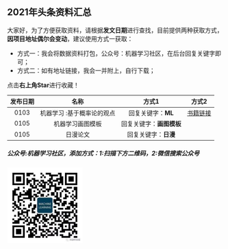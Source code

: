 ## 2021年头条资料汇总

大家好，为了方便获取资料，请根据**发文日期**进行查找，目前提供两种获取方式，**因项目地址偶尔会变动**，建议使用方式一获取：
- 方式一：我会将数据资料打包，公众号：机器学习社区，在后台回复关键字即可；
- 方式二：如有地址链接，我会一并附上，自行下载；

点击**右上角Star**进行收藏！

| 发布日期 |名称|方式1 |方式2|
| :---------:|:-----------:|:-----------:|:-----------:|
| 0103 |机器学习 :基于概率论的观点|回复关键字：**ML** |[书籍链接](https://github.com/probml/pml-book/releases/download/2020-12-28/pml1-2020-12-28.pdf)|
| 0105 | 机器学习画图模板 |回复关键字：**画图模板**  ||
| 0105 | 日漫论文 | 回复关键字：**日漫**  ||

##### 公众号:**机器学习社区**，添加方式：1:扫描下方二维码，2:微信搜索公众号
<img src="/2021/pic/WechatIMG14.jpeg" width="35%">
